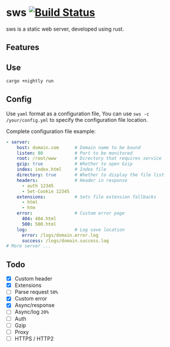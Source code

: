 
# sws [![Build Status](https://img.shields.io/travis/wyhaya/sws.svg?style=flat-square)](https://travis-ci.org/wyhaya/sws)

sws is a static web server, developed using rust.

## Features

## Use

```bash
cargo +nightly run
```

## Config

Use `yaml` format as a configuration file, You can use `sws -c /your/config.yml` to specify the configuration file location.

Complete configuration file example: 

```yaml
- server:
    host: domain.com      # Domain name to be bound
    listen: 80            # Port to be monitored
    root: /root/www       # Directory that requires service
    gzip: true            # Whether to open Gzip
    index: index.html     # Index file
    directory: true       # Whether to display the file list
    headers:              # Header in response
      - auth 12345
      - Set-Cookie 12345
    extensions:           # Sets file extension fallbacks
      - html
      - htm
    error:                # Custom error page
      404: 404.html
      500: 500.html
    log:                  # Log save location
      error: /logs/domain.error.log
      success: /logs/domain.success.log
# More server ...
```

## Todo

* [x] Custom header
* [x] Extensions
* [ ] Parse request `50%`
* [x] Custom error
* [x] Async/response
* [ ] Async/log `20%`
* [ ] Auth
* [ ] Gzip
* [ ] Proxy
* [ ] HTTPS / HTTP2